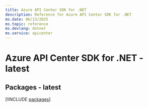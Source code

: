 ```yaml
---
title: Azure API Center SDK for .NET
description: Reference for Azure API Center SDK for .NET
ms.date: 06/13/2025
ms.topic: reference
ms.devlang: dotnet
ms.service: apicenter
---
```

# Azure API Center SDK for .NET - latest
## Packages - latest
[!INCLUDE [packages](api-center-index.md)]
